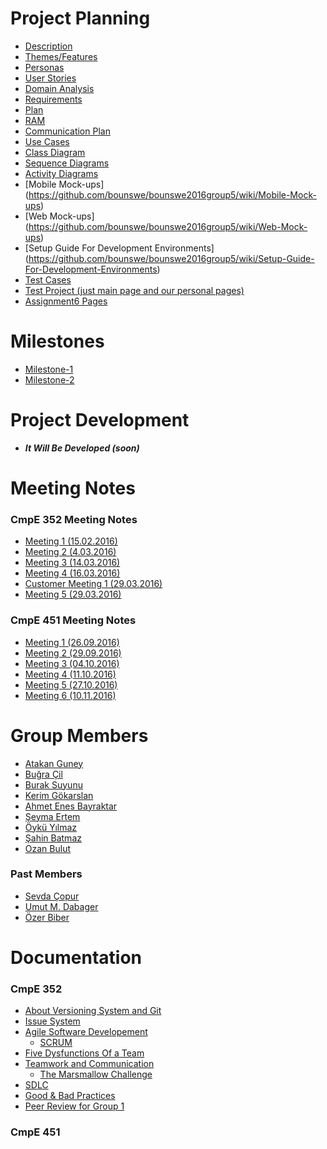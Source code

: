 # Project Planning

* [Description](Project-Description)
* [Themes/Features](Themes-Features)
* [Personas](Personas)
* [User Stories](User-Stories)
* [Domain Analysis](Domain-Analysis)
* [Requirements](Requirements)
* [Plan](Plan)
* [RAM](Responsibility-Assignment-Matrix)
* [Communication Plan](Communication-Plan)
* [Use Cases](https://github.com/bounswe/bounswe2016group5/wiki/Use-Cases)
* [Class Diagram](https://raw.githubusercontent.com/bounswe/bounswe2016group5/master/images/Class%20diagram.jpeg)
* [Sequence Diagrams](Sequence-Diagrams)
* [Activity Diagrams](https://github.com/bounswe/bounswe2016group5/wiki/Activity-Diagrams)
* [Mobile Mock-ups] (https://github.com/bounswe/bounswe2016group5/wiki/Mobile-Mock-ups)
* [Web Mock-ups] (https://github.com/bounswe/bounswe2016group5/wiki/Web-Mock-ups)
* [Setup Guide For Development Environments] (https://github.com/bounswe/bounswe2016group5/wiki/Setup-Guide-For-Development-Environments)
* [Test Cases](https://docs.google.com/spreadsheets/d/17_JDvX7WhxRXAYmnl69BhXH02nCzyQEJ3hEU17Vg7EY/edit?usp=sharing)
* [Test Project (just main page and our personal pages)](http://ec2-54-186-82-41.us-west-2.compute.amazonaws.com:8080/TestWebProject/)
* [Assignment6 Pages](https://github.com/bounswe/bounswe2016group5/wiki/Assignment6-Pages)

# Milestones

* [Milestone-1](https://github.com/bounswe/bounswe2016group5/wiki/Milestone-1)
* [Milestone-2](https://github.com/bounswe/bounswe2016group5/wiki/Milestone-2)
 
# Project Development
* **_It Will Be Developed (soon)_**

# Meeting Notes

### CmpE 352 Meeting Notes
* [Meeting 1 (15.02.2016)](https://github.com/bounswe/bounswe2016group5/wiki/Meeting-1-(15.02.2016))
* [Meeting 2 (4.03.2016)](https://github.com/bounswe/bounswe2016group5/wiki/Meeting-2-(4.03.2016))
* [Meeting 3 (14.03.2016)](https://github.com/bounswe/bounswe2016group5/wiki/Meeting-3-(14.03.2016))
* [Meeting 4 (16.03.2016)](https://github.com/bounswe/bounswe2016group5/wiki/Meeting-4-(16.03.2016))
* [Customer Meeting 1 (29.03.2016)](https://github.com/bounswe/bounswe2016group5/wiki/Customer-Meeting-1-(29.03.2016))
* [Meeting 5 (29.03.2016)](https://github.com/bounswe/bounswe2016group5/wiki/Meeting-5-(29.03.2016))

### CmpE 451 Meeting Notes
* [Meeting 1 (26.09.2016)](https://github.com/bounswe/bounswe2016group5/wiki/Meeting-1-(26.09.2016))
* [Meeting 2 (29.09.2016)](https://github.com/bounswe/bounswe2016group5/wiki/Meeting-2-(29.09.2016))
* [Meeting 3 (04.10.2016)](https://github.com/bounswe/bounswe2016group5/wiki/Meeting-3-(04.10.2016))
* [Meeting 4 (11.10.2016)](https://github.com/bounswe/bounswe2016group5/wiki/Meeting-4-(11.10.2016))
* [Meeting 5 (27.10.2016)](https://github.com/bounswe/bounswe2016group5/wiki/Meeting-5-(27.10.2016))
* [Meeting 6 (10.11.2016)](https://github.com/bounswe/bounswe2016group5/wiki/Meeting-6-(10.11.2016))

# Group Members

* [Atakan Guney](https://github.com/bounswe/bounswe2016group5/wiki/Atakan-G%C3%BCney)
* [Buğra Çil](https://github.com/bounswe/bounswe2016group5/wiki/Bu%C4%9Fra-%C3%87il)
* [Burak Suyunu](https://github.com/bounswe/bounswe2016group5/wiki/Burak-Suyunu)
* [Kerim Gökarslan](https://github.com/bounswe/bounswe2016group5/wiki/Kerim-G%C3%B6karslan)
* [Ahmet Enes Bayraktar](https://github.com/bounswe/bounswe2016group5/wiki/Ahmet-Enes-Bayraktar)
* [Şeyma Ertem](https://github.com/bounswe/bounswe2016group5/wiki/Seyma-Ertem)
* [Öykü Yılmaz](https://github.com/bounswe/bounswe2016group5/wiki/Oyku-Yilmaz)
* [Şahin Batmaz](https://github.com/bounswe/bounswe2016group5/wiki/Sahin-Batmaz)
* [Ozan Bulut](https://github.com/bounswe/bounswe2016group5/wiki/Ozan-Bulut)

### Past Members

* [Sevda Çopur](https://github.com/bounswe/bounswe2016group5/wiki/Sevda-%C3%87opur)
* [Umut M. Dabager](https://github.com/bounswe/bounswe2016group5/wiki/Umut-M.-Dabager)
* [Özer Biber](https://github.com/bounswe/bounswe2016group5/wiki/%C3%96zer-Biber)

# Documentation

### CmpE 352

* [About Versioning System and Git](https://github.com/bounswe/bounswe2016group5/wiki/About-Versioning-System-and-Git)
* [Issue System](https://github.com/bounswe/bounswe2016group5/wiki/Issue-Tracking-System)
* [Agile Software Developement](https://github.com/bounswe/bounswe2016group5/wiki/Agile-Software-Development)  
    * [SCRUM](SCRUM)
* [Five Dysfunctions Of a Team](Five-Dysfunctions-Of-a-Team)
* [Teamwork and Communication](Teamwork)
    * [The Marsmallow Challenge](https://github.com/bounswe/bounswe2016group5/wiki/The-Marshmallow-Challenge)
* [SDLC](Software-Development-Life-Cycle)
* [Good & Bad Practices](https://github.com/bounswe/bounswe2016group5/wiki/Good-&-Bad-Practices)
* [Peer Review for Group 1](Peer-Review-for-Group-1)

### CmpE 451